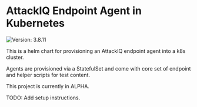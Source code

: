 # AttackIQ Endpoint Agent in Kubernetes

![Version: 3.8.11](https://img.shields.io/badge/Version-3.8.11-informational?style=flat-square)

This is a helm chart for provisioning an AttackIQ endpoint agent into a k8s cluster.

Agents are provisioned via a StatefulSet and come with core set of endpoint and helper scripts for test content.

This project is currently in ALPHA.

TODO: Add setup instructions.
